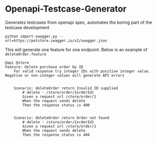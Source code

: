 # Openapi-Testcase-Generator
Generates testcases from openapi spec, automates the boring part of the testcase development

```shell
python import-swagger.py --url=https://petstore.swagger.io/v2/swagger.json
```

This will generate one feature for one endpoint. Below is an example of `deleteOrder.feature`

```
@api @store
Feature: Delete purchase order by ID
    For valid response try integer IDs with positive integer value. Negative or non-integer values will generate API errors
    

    Scenario: deleteOrder return Invalid ID supplied
        # delete - /store/order/{orderId}
        Given a request url /store/order/1
        When the request sends delete
        Then the response status is 400
    

    Scenario: deleteOrder return Order not found
        # delete - /store/order/{orderId}
        Given a request url /store/order/1
        When the request sends delete
        Then the response status is 404
    
```